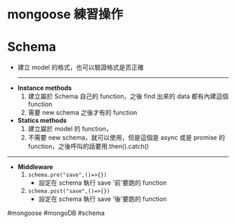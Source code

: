 # mongoose 練習操作

# Schema

- 建立 model 的格式，也可以驗證格式是否正確
  ***
- **Instance methods**
  1.  建立屬於 Schema 自己的 function，之後 find 出來的 data 都有內建這個 function
  2.  需要 new schema 之後才有的 function
- **Statics methods**
  1.  建立屬於 model 的 function，
  2.  不需要 new schema，就可以使用，但是這個是 async 或是 promise 的 function，之後呼叫的話要用.then().catch()

---

- **Middleware**
  1.  `schema.pre("save",()=>{})`
      - 設定在 schema 執行 save '前'要跑的 function
  2.  `schema.post("save",()=>{})`
      - 設定在 schema 執行 save '後'要跑的 function

#mongoose
#mongoDB
#schema
